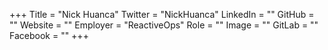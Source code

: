 +++
Title = "Nick Huanca"
Twitter = "NickHuanca"
LinkedIn = ""
GitHub = ""
Website = ""
Employer = "ReactiveOps"
Role = ""
Image = ""
GitLab = ""
Facebook = ""
+++
